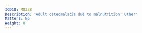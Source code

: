 ```yaml
---
ICD10: M8338
Description: "Adult osteomalacia due to malnutrition: Other"
Matters: No
Weight: 0
---
```



